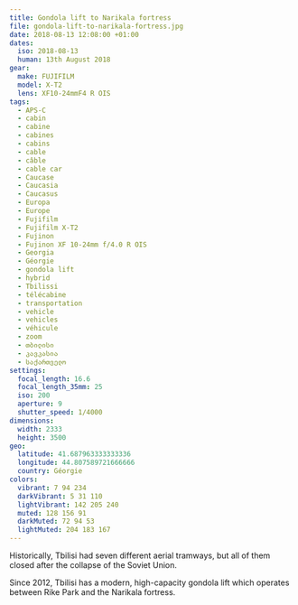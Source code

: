 ```yaml
---
title: Gondola lift to Narikala fortress
file: gondola-lift-to-narikala-fortress.jpg
date: 2018-08-13 12:08:00 +01:00
dates:
  iso: 2018-08-13
  human: 13th August 2018
gear:
  make: FUJIFILM
  model: X-T2
  lens: XF10-24mmF4 R OIS
tags:
  - APS-C
  - cabin
  - cabine
  - cabines
  - cabins
  - cable
  - câble
  - cable car
  - Caucase
  - Caucasia
  - Caucasus
  - Europa
  - Europe
  - Fujifilm
  - Fujifilm X-T2
  - Fujinon
  - Fujinon XF 10-24mm f/4.0 R OIS
  - Georgia
  - Géorgie
  - gondola lift
  - hybrid
  - Tbilissi
  - télécabine
  - transportation
  - vehicle
  - vehicles
  - véhicule
  - zoom
  - თბილისი
  - კავკასია
  - საქართველო
settings:
  focal_length: 16.6
  focal_length_35mm: 25
  iso: 200
  aperture: 9
  shutter_speed: 1/4000
dimensions:
  width: 2333
  height: 3500
geo:
  latitude: 41.687963333333336
  longitude: 44.807589721666666
  country: Géorgie
colors:
  vibrant: 7 94 234
  darkVibrant: 5 31 110
  lightVibrant: 142 205 240
  muted: 128 156 91
  darkMuted: 72 94 53
  lightMuted: 204 183 167
---
```


Historically, Tbilisi had seven different aerial tramways, but all of them closed after the collapse of the Soviet Union.

Since 2012, Tbilisi has a modern, high-capacity gondola lift which operates between Rike Park and the Narikala fortress.
